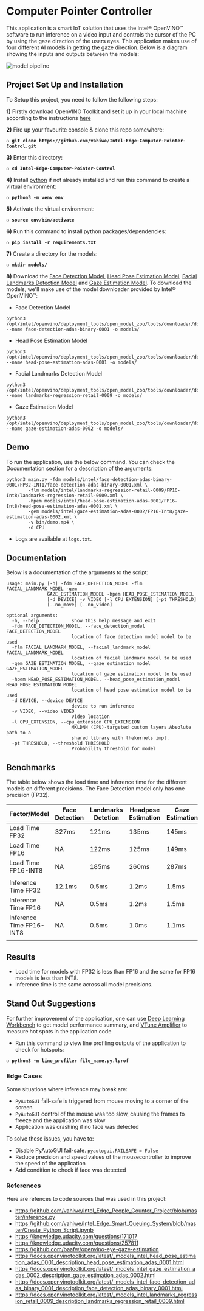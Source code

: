 # Computer Pointer Controller

This application is a smart IoT solution that uses the Intel® OpenVINO™ software to run inference on a video input and controls the cursor of the PC by using the gaze direction of the users eyes. This application makes use of four different AI models in getting the gaze direction. Below is a diagram showing the inputs and outputs between the models:

![model pipeline](model_pipeline.png)

## Project Set Up and Installation
To Setup this project, you need to follow the following steps:

**1)** Firstly download OpenVINO Toolkit and set it up in your local machine according to the instructions [here](https://software.intel.com/en-us/openvino-toolkit/choose-download)

**2)** Fire up your favourite console & clone this repo somewhere:

__`❍ git clone https://github.com/vahiwe/Intel-Edge-Computer-Pointer-Control.git`__

**3)** Enter this directory:

__`❍ cd Intel-Edge-Computer-Pointer-Control `__

**4)** Install [python](https://www.python.org/) if not already installed and run this command to create a virtual environment:

__`❍ python3 -m venv env `__

**5)** Activate the virtual environment:

__`❍ source env/bin/activate `__

**6)** Run this command to install python packages/dependencies:

__`❍ pip install -r requirements.txt `__

**7)** Create a directory for the models:

__`❍ mkdir models/`__

**8)** Download the [Face Detection Model](https://docs.openvinotoolkit.org/latest/_models_intel_face_detection_adas_binary_0001_description_face_detection_adas_binary_0001.html), [Head Pose Estimation Model](https://docs.openvinotoolkit.org/latest/_models_intel_head_pose_estimation_adas_0001_description_head_pose_estimation_adas_0001.html), [Facial Landmarks Detection Model](https://docs.openvinotoolkit.org/latest/_models_intel_landmarks_regression_retail_0009_description_landmarks_regression_retail_0009.html) and [Gaze Estimation Model](https://docs.openvinotoolkit.org/latest/_models_intel_gaze_estimation_adas_0002_description_gaze_estimation_adas_0002.html). To download the models, we'll make use of the model downloader provided by Intel® OpenVINO™:

* Face Detection Model
```
python3 /opt/intel/openvino/deployment_tools/open_model_zoo/tools/downloader/downloader.py --name face-detection-adas-binary-0001 -o models/
```

* Head Pose Estimation Model
```
python3 /opt/intel/openvino/deployment_tools/open_model_zoo/tools/downloader/downloader.py --name head-pose-estimation-adas-0001 -o models/
```

* Facial Landmarks Detection Model
```
python3 /opt/intel/openvino/deployment_tools/open_model_zoo/tools/downloader/downloader.py --name landmarks-regression-retail-0009 -o models/
```

* Gaze Estimation Model
```
python3 /opt/intel/openvino/deployment_tools/open_model_zoo/tools/downloader/downloader.py --name gaze-estimation-adas-0002 -o models/
```


## Demo
To run the application, use the below command. You can check the Documentation section for a description of the arguments:

```
python3 main.py -fdm models/intel/face-detection-adas-binary-0001/FP32-INT1/face-detection-adas-binary-0001.xml \
        -flm models/intel/landmarks-regression-retail-0009/FP16-Int8/landmarks-regression-retail-0009.xml \
        -hpem models/intel/head-pose-estimation-adas-0001/FP16-Int8/head-pose-estimation-adas-0001.xml \
        -gem models/intel/gaze-estimation-adas-0002/FP16-Int8/gaze-estimation-adas-0002.xml \
        -v bin/demo.mp4 \
        -d CPU
```

* Logs are available at `logs.txt`.

## Documentation
Below is a documentation of the arguments to the script:

```
usage: main.py [-h] -fdm FACE_DETECTION_MODEL -flm FACIAL_LANDMARK_MODEL -gem
               GAZE_ESTIMATION_MODEL -hpem HEAD_POSE_ESTIMATION_MODEL
               [-d DEVICE] -v VIDEO [-l CPU_EXTENSION] [-pt THRESHOLD]
               [--no_move] [--no_video]

optional arguments:
  -h, --help            show this help message and exit
  -fdm FACE_DETECTION_MODEL, --face_detection_model FACE_DETECTION_MODEL
                        location of face detection model model to be used
  -flm FACIAL_LANDMARK_MODEL, --facial_landmark_model FACIAL_LANDMARK_MODEL
                        location of facial landmark model to be used
  -gem GAZE_ESTIMATION_MODEL, --gaze_estimation_model GAZE_ESTIMATION_MODEL
                        location of gaze estimation model to be used
  -hpem HEAD_POSE_ESTIMATION_MODEL, --head_pose_estimation_model HEAD_POSE_ESTIMATION_MODEL
                        location of head pose estimation model to be used
  -d DEVICE, --device DEVICE
                        device to run inference
  -v VIDEO, --video VIDEO
                        video location
  -l CPU_EXTENSION, --cpu_extension CPU_EXTENSION
                        MKLDNN (CPU)-targeted custom layers.Absolute path to a
                        shared library with thekernels impl.
  -pt THRESHOLD, --threshold THRESHOLD
                        Probability threshold for model
```

## Benchmarks
The table below shows the load time and inference time for the different models on different precisions. The Face Detection model only has one precision (FP32).

| Factor/Model       | Face Detection   | Landmarks Detetion        | Headpose Estimation | Gaze Estimation |
|--------------------|---------------|-----------|-------------|-----------|
|Load Time FP32      |  327ms        | 121ms     | 135ms       | 145ms     |
|Load Time FP16      |  NA           | 122ms     | 125ms       | 149ms     |  
|Load Time FP16-INT8 |  NA           | 185ms     | 260ms       | 287ms     |
||||||
|Inference Time FP32 | 12.1ms         | 0.5ms     | 1.2ms       | 1.5ms     |
|Inference Time FP16 | NA            | 0.5ms     | 1.2ms       | 1.5ms     |
|Inference Time FP16-INT8| NA        | 0.5ms     | 1.0ms       | 1.1ms |
||||||


## Results
* Load time for models with FP32 is less than FP16 and the same for FP16 models is less than INT8. 
* Inference time is the same across all model precisions.

## Stand Out Suggestions
For further improvement of the application, one can use [Deep Learning Workbench](https://docs.openvinotoolkit.org/latest/_docs_Workbench_DG_Install_from_Package.html) to get model performance summary, and [VTune Amplifier](https://software.intel.com/content/www/us/en/develop/tools/vtune-profiler.html) to measure hot spots in the application code

* Run this command to view line profiling outputs of the application to check for hotspots:

__`❍ python3 -m line_profiler file_name.py.lprof `__

### Edge Cases
Some situations where inference may break are: 
* `PyAutoGUI` fail-safe is triggered from mouse moving to a corner of the screen
* `PyAutoGUI` control of the mouse was too slow, causing the frames to freeze and the application was slow
* Application was crashing if no face was detected

To solve these issues, you have to:
* Disable PyAutoGUI fail-safe. `pyautogui.FAILSAFE = False`
* Reduce precision and speed values of the mousecontroller to improve the speed of the application 
* Add condition to check if face was detected

### References
Here are refences to code sources that was used in this project: 
* https://github.com/vahiwe/Intel_Edge_People_Counter_Project/blob/master/inference.py
* https://github.com/vahiwe/Intel_Edge_Smart_Queuing_System/blob/master/Create_Python_Script.ipynb
* https://knowledge.udacity.com/questions/171017
* https://knowledge.udacity.com/questions/257811
* https://github.com/baafw/openvino-eye-gaze-estimation
* https://docs.openvinotoolkit.org/latest/_models_intel_head_pose_estimation_adas_0001_description_head_pose_estimation_adas_0001.html
* https://docs.openvinotoolkit.org/latest/_models_intel_gaze_estimation_adas_0002_description_gaze_estimation_adas_0002.html
* https://docs.openvinotoolkit.org/latest/_models_intel_face_detection_adas_binary_0001_description_face_detection_adas_binary_0001.html
* https://docs.openvinotoolkit.org/latest/_models_intel_landmarks_regression_retail_0009_description_landmarks_regression_retail_0009.html